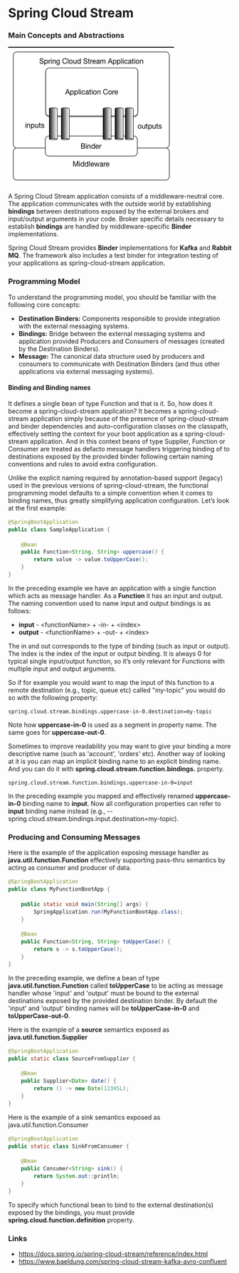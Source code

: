 # Spring Cloud Stream

### Main Concepts and Abstractions
![](../0-images/SCSt-with-binder.png)

A Spring Cloud Stream application consists of a middleware-neutral core. The application communicates with the outside world by establishing **bindings** between destinations exposed by the external brokers and input/output arguments in your code. Broker specific details necessary to establish **bindings** are handled by middleware-specific **Binder** implementations.

Spring Cloud Stream provides **Binder** implementations for **Kafka** and **Rabbit MQ**. The framework also includes a test binder for integration testing of your applications as spring-cloud-stream application.

### Programming Model
To understand the programming model, you should be familiar with the following core concepts:
* **Destination Binders:** Components responsible to provide integration with the external messaging systems.
* **Bindings:** Bridge between the external messaging systems and application provided Producers and Consumers of messages (created by the Destination Binders).
* **Message:** The canonical data structure used by producers and consumers to communicate with Destination Binders (and thus other applications via external messaging systems).

#### Binding and Binding names
It defines a single bean of type Function and that is it. So, how does it become a spring-cloud-stream application? It becomes a spring-cloud-stream application simply because of the presence of spring-cloud-stream and binder dependencies and auto-configuration classes on the classpath, effectively setting the context for your boot application as a spring-cloud-stream application. And in this context beans of type Supplier, Function or Consumer are treated as defacto message handlers triggering binding of to destinations exposed by the provided binder following certain naming conventions and rules to avoid extra configuration.

Unlike the explicit naming required by annotation-based support (legacy) used in the previous versions of spring-cloud-stream, the functional programming model defaults to a simple convention when it comes to binding names, thus greatly simplifying application configuration. Let’s look at the first example:
```java
@SpringBootApplication
public class SampleApplication {

	@Bean
	public Function<String, String> uppercase() {
	    return value -> value.toUpperCase();
	}
}
```
In the preceding example we have an application with a single function which acts as message handler. As a **Function** it has an input and output. The naming convention used to name input and output bindings is as follows:

* **input** - \<functionName> + -in- + \<index>
* **output** - \<functionName> + -out- + \<index>

The in and out corresponds to the type of binding (such as input or output). The index is the index of the input or output binding. It is always 0 for typical single input/output function, so it’s only relevant for Functions with multiple input and output arguments.

So if for example you would want to map the input of this function to a remote destination (e.g., topic, queue etc) called "my-topic" you would do so with the following property:
```
spring.cloud.stream.bindings.uppercase-in-0.destination=my-topic
```
Note how **uppercase-in-0** is used as a segment in property name. The same goes for **uppercase-out-0**.

Sometimes to improve readability you may want to give your binding a more descriptive name (such as 'account', 'orders' etc). Another way of looking at it is you can map an implicit binding name to an explicit binding name. And you can do it with **spring.cloud.stream.function.bindings.<binding-name>** property.
```
spring.cloud.stream.function.bindings.uppercase-in-0=input
```
In the preceding example you mapped and effectively renamed **uppercase-in-0** binding name to **input**. Now all configuration properties can refer to **input** binding name instead (e.g., --spring.cloud.stream.bindings.input.destination=my-topic).

### Producing and Consuming Messages
Here is the example of the application exposing message handler as **java.util.function.Function** effectively supporting pass-thru semantics by acting as consumer and producer of data.
```java
@SpringBootApplication
public class MyFunctionBootApp {

	public static void main(String[] args) {
		SpringApplication.run(MyFunctionBootApp.class);
	}

	@Bean
	public Function<String, String> toUpperCase() {
		return s -> s.toUpperCase();
	}
}
```
In the preceding example, we define a bean of type **java.util.function.Function** called **toUpperCase** to be acting as message handler whose 'input' and 'output' must be bound to the external destinations exposed by the provided destination binder. By default the 'input' and 'output' binding names will be **toUpperCase-in-0** and **toUpperCase-out-0**.

Here is the example of a **source** semantics exposed as **java.util.function.Supplier**
```java
@SpringBootApplication
public static class SourceFromSupplier {

	@Bean
	public Supplier<Date> date() {
		return () -> new Date(12345L);
	}
}
```
Here is the example of a sink semantics exposed as java.util.function.Consumer
```java
@SpringBootApplication
public static class SinkFromConsumer {

	@Bean
	public Consumer<String> sink() {
		return System.out::println;
	}
}
```

To specify which functional bean to bind to the external destination(s) exposed by the bindings, you must provide **spring.cloud.function.definition** property.

### Links
* https://docs.spring.io/spring-cloud-stream/reference/index.html
* https://www.baeldung.com/spring-cloud-stream-kafka-avro-confluent